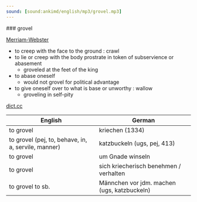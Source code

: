 ```yaml
---
sound: [sound:ankimd/english/mp3/grovel.mp3]
---
```


\### grovel

[Merriam-Webster](https://www.merriam-webster.com/dictionary/grovel)

- to creep with the face to the ground : crawl
- to lie or creep with the body prostrate in token of subservience or abasement
    - groveled at the feet of the king
- to abase oneself
    - would not grovel for political advantage
- to give oneself over to what is base or unworthy : wallow
    - groveling in self-pity

[dict.cc](https://www.dict.cc/grovel)

| English        | German       |
| -------------- | ------------ |
| to grovel | kriechen (1334) |
| to grovel (pej, to, behave, in, a, servile, manner) | katzbuckeln (ugs, pej, 413) |
| to grovel | um Gnade winseln |
| to grovel | sich kriecherisch benehmen / verhalten |
| to grovel to sb. | Männchen vor jdm. machen (ugs, katzbuckeln) |
